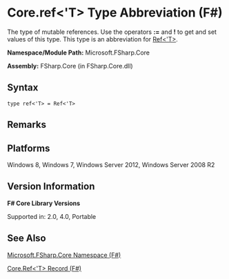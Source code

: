 # Core.ref<'T> Type Abbreviation (F#)

The type of mutable references. Use the operators **:=** and **!** to get and set values of this type. This type is an abbreviation for [Ref&lt;'T&gt;](http://msdn.microsoft.com/en-us/library/d816cd68-043d-4f2f-a8a1-01c3bb78f93d).

**Namespace/Module Path:** Microsoft.FSharp.Core

**Assembly:** FSharp.Core (in FSharp.Core.dll)


## Syntax

```
type ref<'T> = Ref<'T>
```

## Remarks

## Platforms
Windows 8, Windows 7, Windows Server 2012, Windows Server 2008 R2


## Version Information
**F# Core Library Versions**

Supported in: 2.0, 4.0, Portable




## See Also
[Microsoft.FSharp.Core Namespace &#40;F&#35;&#41;](Microsoft.FSharp.Core+Namespace+%28FSharp%29.md)

[Core.Ref&#60;'T&#62; Record &#40;F&#35;&#41;](Core.Ref%3C%27T%3E+Record+%28FSharp%29.md)

